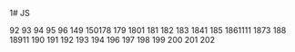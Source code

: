 1# JS

92
93
94
95
96
149
150178
179
1801
181
182
183
1841
185
1861111
1873
188
18911
190
191
192
193
194
196
197
198
199
200
201
202
